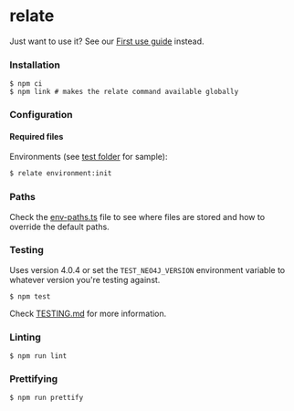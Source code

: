 # relate
Just want to use it? See our [First use guide](./documentation/FIRST_USE_GUIDE.md) instead.


### Installation

```
$ npm ci
$ npm link # makes the relate command available globally
```

### Configuration

#### Required files

Environments (see [test folder](./e2e/fixtures/config/neo4j-relate/environments) for sample):

```sh
$ relate environment:init
```

### Paths

Check the [env-paths.ts](./packages/common/src/utils/env-paths.ts) file to see
where files are stored and how to override the default paths.

### Testing
Uses version 4.0.4 or set the `TEST_NEO4J_VERSION` environment variable to whatever version you're testing against.

```
$ npm test
```

Check [TESTING.md](./documentation/TESTING.md) for more information.

### Linting

```
$ npm run lint
```

### Prettifying

```
$ npm run prettify
```
